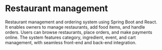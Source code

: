 # **Restaurant management**

Restaurant management and ordering system using Spring Boot and React. It enables owners to manage restaurants, add food items, and handle orders. Users can browse restaurants, place orders, and make payments online. The system features category, ingredient, event, and cart management, with seamless front-end and back-end integration.

